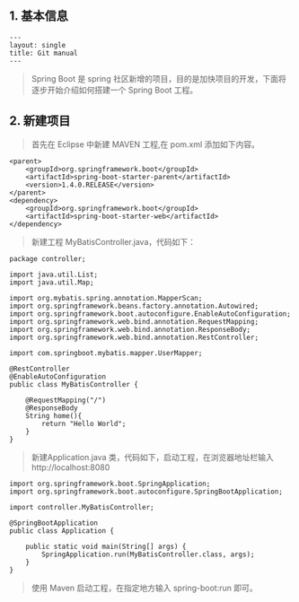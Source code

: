 ## 1. 基本信息

```
--- 
layout: single 
title: Git manual 
---
```
>Spring Boot 是 spring 社区新增的项目，目的是加快项目的开发，下面将逐步开始介绍如何搭建一个 Spring Boot 工程。</br>

## 2. 新建项目

>首先在 Eclipse 中新建 MAVEN 工程,在 pom.xml 添加如下内容。

```
<parent>
	<groupId>org.springframework.boot</groupId>
	<artifactId>spring-boot-starter-parent</artifactId>
	<version>1.4.0.RELEASE</version>
</parent>
<dependency>
	<groupId>org.springframework.boot</groupId>
	<artifactId>spring-boot-starter-web</artifactId>
</dependency>
```
>新建工程 MyBatisController.java，代码如下：

```
package controller;

import java.util.List;
import java.util.Map;

import org.mybatis.spring.annotation.MapperScan;
import org.springframework.beans.factory.annotation.Autowired;
import org.springframework.boot.autoconfigure.EnableAutoConfiguration;
import org.springframework.web.bind.annotation.RequestMapping;
import org.springframework.web.bind.annotation.ResponseBody;
import org.springframework.web.bind.annotation.RestController;

import com.springboot.mybatis.mapper.UserMapper;

@RestController
@EnableAutoConfiguration
public class MyBatisController {
	
	@RequestMapping("/")
	@ResponseBody
	String home(){
		return "Hello World";
	}
}
```
>新建Application.java 类，代码如下，启动工程，在浏览器地址栏输入 http://localhost:8080

```
import org.springframework.boot.SpringApplication;
import org.springframework.boot.autoconfigure.SpringBootApplication;

import controller.MyBatisController;

@SpringBootApplication
public class Application {

	public static void main(String[] args) {
		SpringApplication.run(MyBatisController.class, args);
	}
}
```

>使用 Maven 启动工程，在指定地方输入 spring-boot:run 即可。


